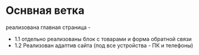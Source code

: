 # Оснвная ветка
 реализована главная страница -
- 1.1 отдельно реализованы блок с товарами и форма обратной связи
- 1.2 Реализован адаптив сайта (под все устройства - ПК и телефоны)
